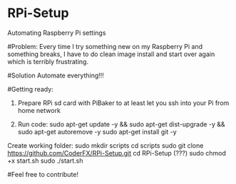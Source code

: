 # RPi-Setup
Automating Raspberry Pi settings

#Problem:
Every time I try something new on my Raspberry Pi and something breaks, I have to do clean image install and start over again which is terribly frustrating.

#Solution
Automate everything!!!

#Getting ready:

1. Prepare RPi sd card with PiBaker to at least let you ssh into your Pi from home network

2. Run code:
sudo apt-get update -y && sudo apt-get dist-upgrade -y && sudo apt-get autoremove -y
sudo apt-get install git -y

Create working folder:
sudo mkdir scripts
cd scripts
sudo git clone https://github.com/CoderFX/RPi-Setup.git
cd RPi-Setup (???)
sudo chmod +x start.sh
sudo ./start.sh

#Feel free to contribute!

